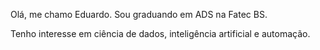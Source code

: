 Olá, me chamo Eduardo. Sou graduando em ADS na Fatec BS.

Tenho interesse em ciência de dados, inteligência artificial e automação.

